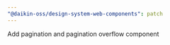 ```yaml
---
"@daikin-oss/design-system-web-components": patch
---
```


Add pagination and pagination overflow component
